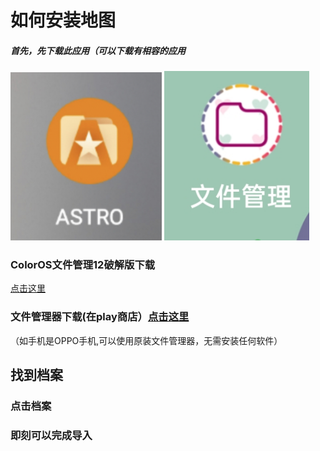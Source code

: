 # 如何安装地图
##### 首先，先下载此应用（可以下载有相容的应用
<p><img src="photo/astro.jpg" width="48%" />
<img src="photo/my-files.jpg" width="46%" /></p>

### ColorOS文件管理12破解版下载
[点击这里](https://www.pling.com/p/1686243)
### 文件管理器下载(在play商店）[点击这里](https://play.google.com/store/search?q=file+manager&c=apps)
（如手机是OPPO手机,可以使用原装文件管理器，无需安装任何软件）
## 找到档案

### 点击档案

### 即刻可以完成导入
